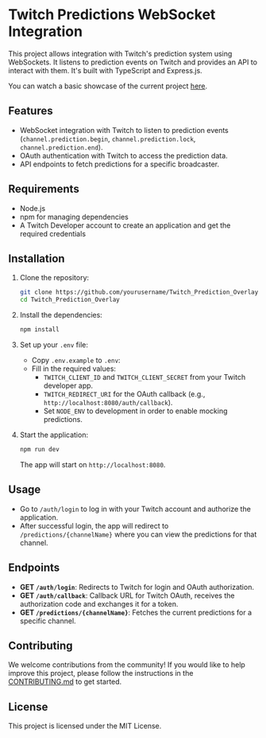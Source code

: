 # Twitch Predictions WebSocket Integration

This project allows integration with Twitch's prediction system using WebSockets. It listens to prediction events on Twitch and provides an API to interact with them. It's built with TypeScript and Express.js.

You can watch a basic showcase of the current project [here](https://www.youtube.com/watch?v=vebrzaPPwVA).

## Features

- WebSocket integration with Twitch to listen to prediction events (`channel.prediction.begin`, `channel.prediction.lock`, `channel.prediction.end`).
- OAuth authentication with Twitch to access the prediction data.
- API endpoints to fetch predictions for a specific broadcaster.

## Requirements

- Node.js
- npm for managing dependencies
- A Twitch Developer account to create an application and get the required credentials

## Installation

1. Clone the repository:

   ```bash
   git clone https://github.com/yourusername/Twitch_Prediction_Overlay
   cd Twitch_Prediction_Overlay
   ```

2. Install the dependencies:

   ```bash
   npm install
   ```

3. Set up your `.env` file:

   - Copy `.env.example` to `.env`:
   - Fill in the required values:
     - `TWITCH_CLIENT_ID` and `TWITCH_CLIENT_SECRET` from your Twitch developer app.
     - `TWITCH_REDIRECT_URI` for the OAuth callback (e.g., `http://localhost:8080/auth/callback`).
     - Set `NODE_ENV` to development in order to enable mocking predictions.

4. Start the application:

   ```bash
   npm run dev
   ```

   The app will start on `http://localhost:8080`.

## Usage

- Go to `/auth/login` to log in with your Twitch account and authorize the application.
- After successful login, the app will redirect to `/predictions/{channelName}` where you can view the predictions for that channel.

## Endpoints

- **GET `/auth/login`**: Redirects to Twitch for login and OAuth authorization.
- **GET `/auth/callback`**: Callback URL for Twitch OAuth, receives the authorization code and exchanges it for a token.
- **GET `/predictions/{channelName}`**: Fetches the current predictions for a specific channel.

## Contributing

We welcome contributions from the community! If you would like to help improve this project, please follow the instructions in the [CONTRIBUTING.md](CONTRIBUTING.md) to get started.

## License

This project is licensed under the MIT License.
